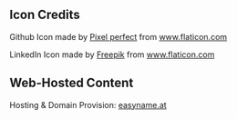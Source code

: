 ## Icon Credits
Github Icon 
made by <a href="https://www.flaticon.com/authors/pixel-perfect" target="_blank" title="Pixel perfect">Pixel perfect</a> from <a href="https://www.flaticon.com/" target="_blank" title="Flaticon"> www.flaticon.com</a>

LinkedIn Icon
made by <a href="https://www.flaticon.com/authors/freepik" title="Freepik">Freepik</a> from <a href="https://www.flaticon.com/" target="_blank" title="Flaticon"> www.flaticon.com</a>


## Web-Hosted Content
Hosting & Domain Provision:
<a href="https://www.easyname.at/" target="_blank" title="easyname.at">easyname.at</a>
